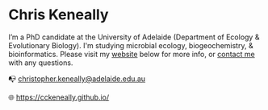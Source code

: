 # Chris Keneally

I’m a PhD candidate at the University of Adelaide (Department of Ecology & Evolutionary Biology). I'm studying microbial ecology, biogeochemistry, & bioinformatics. Please visit my [website](https://cckeneally.github.io/) below for more info, or [contact me](mailto:christopher.keneally@adelaide.edu.au) with any questions.

📭 christopher.keneally@adelaide.edu.au

🌐︎ https://cckeneally.github.io/
